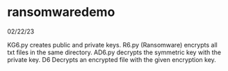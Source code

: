 # ransomwaredemo
02/22/23

KG6.py creates public and private keys.
R6.py (Ransomware) encrypts all txt files in the same directory.
AD6.py decrypts the symmetric key with the private key.
D6 Decrypts an encrypted file with the given encryption key.
